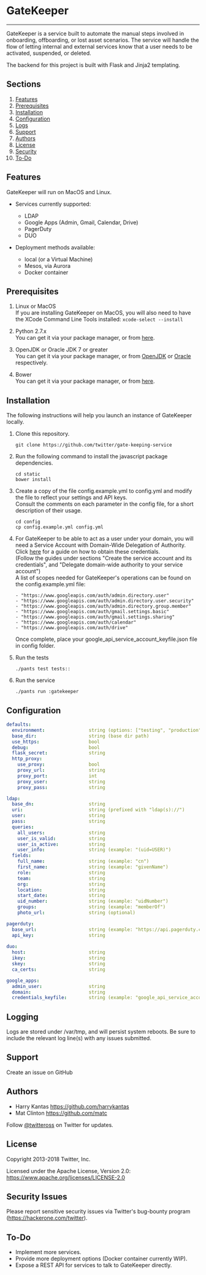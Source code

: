 # GateKeeper
---

GateKeeper is a service built to automate the manual steps involved in onboarding, offboarding, or lost asset scenarios. The service will handle the flow of letting internal and external services know that a user needs to be activated, suspended, or deleted.

The backend for this project is built with Flask and Jinja2 templating.  


## Sections

1. [Features](#features)
2. [Prerequisites](#prerequisites)
3. [Installation](#installation)
4. [Configuration](#configuration)
5. [Logs](#logging)
6. [Support](#support)
7. [Authors](#authors)
8. [License](#license)
9. [Security](#security-issues)
10. [To-Do](#to-do)


## Features

GateKeeper will run on MacOS and Linux.

* Services currently supported:  
  * LDAP
  * Google Apps (Admin, Gmail, Calendar, Drive)
  * PagerDuty
  * DUO
  
* Deployment methods available:
  * local (or a Virtual Machine)
  * Mesos, via Aurora
  * Docker container

## Prerequisites

1. Linux or MacOS  
If you are installing GateKeeper on MacOS, you will also need to have the XCode Command Line Tools installed:  ``` xcode-select --install ```

2. Python 2.7.x  
You can get it via your package manager, or from [here](https://www.python.org/downloads/).

3. OpenJDK or Oracle JDK 7 or greater  
You can get it via your package manager, or from [OpenJDK](http://openjdk.java.net/install/) or [Oracle](https://www.oracle.com/downloads/index.html) respectively.

4. Bower  
You can get it via your package manager, or from [here](https://bower.io/).

## Installation

The following instructions will help you launch an instance of GateKeeper locally.

1. Clone this repository.
   ```
   git clone https://github.com/twitter/gate-keeping-service
   ```

2. Run the following command to install the javascript package dependencies.
   ```
   cd static
   bower install
   ```

3. Create a copy of the file config.example.yml to config.yml and modify the file to reflect your settings and API keys.  
Consult the comments on each parameter in the config file, for a short description of their usage.
   ```
   cd config
   cp config.example.yml config.yml
   ```

4. For GateKeeper to be able to act as a user under your domain, you will need a Service Account with Domain-Wide Delegation of Authority.  
Click [here](https://developers.google.com/admin-sdk/directory/v1/guides/delegation) for a guide on how to obtain these credentials.  
(Follow the guides under sections "Create the service account and its credentials", and "Delegate domain-wide authority to your service account")  
A list of scopes needed for GateKeeper's operations can be found on the config.example.yml file:
   ```
   - "https://www.googleapis.com/auth/admin.directory.user"
   - "https://www.googleapis.com/auth/admin.directory.user.security"
   - "https://www.googleapis.com/auth/admin.directory.group.member"
   - "https://www.googleapis.com/auth/gmail.settings.basic"
   - "https://www.googleapis.com/auth/gmail.settings.sharing"
   - "https://www.googleapis.com/auth/calendar"
   - "https://www.googleapis.com/auth/drive"
   ```
   Once complete, place your google_api_service_account_keyfile.json file in config folder.

4. Run the tests
   ```
   ./pants test tests::
   ```

5. Run the service
   ```
   ./pants run :gatekeeper
   ```

## Configuration

```yaml
defaults:
  environment:                string (options: ["testing", "production"])
  base_dir:                   string (base dir path)
  use_https:                  bool
  debug:                      bool
  flask_secret:               string
  http_proxy:
    use_proxy:                bool
    proxy_url:                string
    proxy_port:               int
    proxy_user:               string
    proxy_pass:               string

ldap:
  base_dn:                    string
  uri:                        string (prefixed with "ldap(s)://")
  user:                       string
  pass:                       string
  queries:
    all_users:                string
    user_is_valid:            string
    user_is_active:           string
    user_info:                string (example: "(uid=USER)")
  fields:
    full_name:                string (example: "cn")
    first_name:               string (example: "givenName")
    role:                     string
    team:                     string
    org:                      string
    location:                 string
    start_date:               string
    uid_number:               string (example: "uidNumber")
    groups:                   string (example: "memberOf")
    photo_url:                string (optional)

pagerduty:
  base_url:                   string (example: "https://api.pagerduty.com/")
  api_key:                    string
  
duo:
  host:                       string
  ikey:                       string
  skey:                       string
  ca_certs:                   string

google_apps:
  admin_user:                 string
  domain:                     string
  credentials_keyfile:        string (example: "google_api_service_account_keyfile.json")
```

## Logging

Logs are stored under /var/tmp, and will persist system reboots.
Be sure to include the relevant log line(s) with any issues submitted.

## Support

Create an issue on GitHub

## Authors

* Harry Kantas <https://github.com/harrykantas>
* Mat Clinton <https://github.com/matc>

Follow [@twitteross](https://twitter.com/twitteross) on Twitter for updates.

## License

Copyright 2013-2018 Twitter, Inc.

Licensed under the Apache License, Version 2.0: https://www.apache.org/licenses/LICENSE-2.0

## Security Issues

Please report sensitive security issues via Twitter's bug-bounty program (https://hackerone.com/twitter).

## To-Do

* Implement more services.
* Provide more deployment options (Docker container currently WIP).
* Expose a REST API for services to talk to GateKeeper directly.
